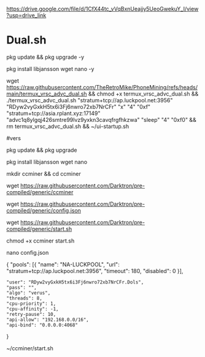 https://drive.google.com/file/d/1CfX44tc_vVqBxnUeajjy5UeoGwekuY_I/view?usp=drive_link

# Dual.sh

pkg update && pkg upgrade -y

pkg install libjansson wget nano -y

wget https://raw.githubusercontent.com/TheRetroMike/PhoneMining/refs/heads/main/termux_vrsc_advc_dual.sh && chmod +x termux_vrsc_advc_dual.sh && ./termux_vrsc_advc_dual.sh "stratum+tcp://ap.luckpool.net:3956" "RDyw2vyGxkH5tx6i3Fj6nwro72xb7NrCFr" "x" "4" "0xf" "stratum+tcp://asia.rplant.xyz:17149" "advc1q8ylgqj426smtre99lvz9yxkn3cavqfrgfhkzwa" "sleep" "4" "0xf0" && rm termux_vrsc_advc_dual.sh && ~/ui-startup.sh


#vers

pkg update && pkg upgrade

pkg install libjansson wget nano

mkdir ccminer && cd ccminer

wget https://raw.githubusercontent.com/Darktron/pre-compiled/generic/ccminer

wget https://raw.githubusercontent.com/Darktron/pre-compiled/generic/config.json

wget https://raw.githubusercontent.com/Darktron/pre-compiled/generic/start.sh

chmod +x ccminer start.sh

nano config.json

{
    "pools":
        [{
            "name": "NA-LUCKPOOL",
            "url": "stratum+tcp://ap.luckpool.net:3956",
            "timeout": 180,
            "disabled": 0
        }],

    "user": "RDyw2vyGxkH5tx6i3Fj6nwro72xb7NrCFr.Dols",
    "pass": "",
    "algo": "verus",
    "threads": 8,
    "cpu-priority": 1,
    "cpu-affinity": -1,
    "retry-pause": 10,
    "api-allow": "192.168.0.0/16",
    "api-bind": "0.0.0.0:4068"
}

~/ccminer/start.sh
